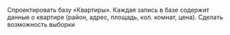 Спроектировать базу «Квартиры». Каждая запись
в базе содержит данные о квартире (район,
адрес, площадь, кол. комнат, цена). Сделать
возможность выборки
